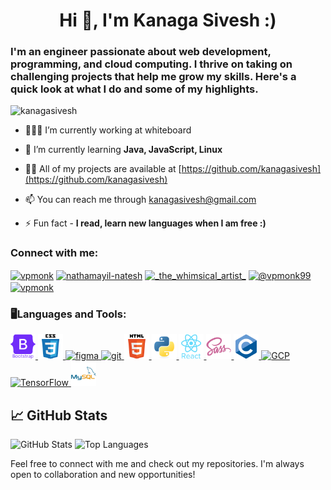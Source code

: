 <!--Reachme out via these social handles

  https://www.linkedin.com/in/kanaga-sivesh
  
  kanagasivesh@gmail.com
  
  https://twitter.com/kanagasivesh


kanagasivesh/kanagasivesh is a ✨ special ✨ repository because its `README.md` (this file) appears on your GitHub profile.
You can click the Preview link to take a look at your changes.
[Profile Image](https://via.placeholder.com/150)
-->
<h1 align="center"> Hi 👋, I'm Kanaga Sivesh :) </h1>
<h3>I'm an engineer passionate about web development, programming, and cloud computing. I thrive on taking on challenging projects that help me grow my skills. Here's a quick look at what I do and some of my highlights.</h3>
<p align="left"> <img src="https://komarev.com/ghpvc/?username=kanagasivesh&label=Profile%20views&color=0e75b6&style=flat" alt="kanagasivesh" /> </p>

- 👩🏾‍💻 I’m currently working at whiteboard

- 🌱 I’m currently learning **Java, JavaScript, Linux**
  
- 👨‍💻 All of my projects are available at [https://github.com/kanagasivesh](https://github.com/kanagasivesh)

- 📫 You can reach me through [kanagasivesh@gmail.com](mailto:your-email@example.com)

<!--- 📄 Check out my portfolio -  [https://nathamayil.github.io/](https://nathamayil.github.io/) -->
- ⚡ Fun fact - **I read, learn new languages when I am free :)**

<h3 align="left">Connect with me:</h3>
<p align="left">
<a href="https://twitter.com/kanagasivesh" target="blank"><img align="center" src="https://raw.githubusercontent.com/rahuldkjain/github-profile-readme-generator/master/src/images/icons/Social/twitter.svg" alt="vpmonk" height="30" width="40" /></a>
<a href="https://linkedin.com/in/kanaga-sivesh" target="blank"><img align="center" src="https://raw.githubusercontent.com/rahuldkjain/github-profile-readme-generator/master/src/images/icons/Social/linked-in-alt.svg" alt="nathamayil-natesh" height="30" width="40" /></a>
<a href="https://www.instagram.com/_sivesh_ks/" target="blank"><img align="center" src="https://raw.githubusercontent.com/rahuldkjain/github-profile-readme-generator/master/src/images/icons/Social/instagram.svg" alt="_the_whimsical_artist_" height="30" width="40" /></a>
<!--<a href="https://www.behance.net/nathamayilnatesh" target="blank"><img align="center" src="https://raw.githubusercontent.com/rahuldkjain/github-profile-readme-generator/master/src/images/icons/Social/behance.svg" alt="nathamayilnatesh" height="30" width="40" /></a>
<a href="https://medium.com/@mayillikestotech" target="blank"><img align="center" src="https://raw.githubusercontent.com/rahuldkjain/github-profile-readme-generator/master/src/images/icons/Social/medium.svg" alt="@mayillikestotech" height="30" width="40" /></a>-->
<a href="https://www.hackerrank.com/@vpmonk99" target="blank"><img align="center" src="https://raw.githubusercontent.com/rahuldkjain/github-profile-readme-generator/master/src/images/icons/Social/hackerrank.svg" alt="@vpmonk99" height="30" width="40" /></a>
<a href="https://auth.geeksforgeeks.org/user/vpmonk" target="blank"><img align="center" src="https://raw.githubusercontent.com/rahuldkjain/github-profile-readme-generator/master/src/images/icons/Social/geeks-for-geeks.svg" alt="vpmonk" height="30" width="40" /></a>
</p>

<h3 align="left">🖥️Languages and Tools:</h3>
<p align="left"> <a href="https://getbootstrap.com" target="_blank" rel="noreferrer"> <img src="https://raw.githubusercontent.com/devicons/devicon/master/icons/bootstrap/bootstrap-plain-wordmark.svg" alt="bootstrap" width="40" height="40"/> </a> <a href="https://www.w3schools.com/css/" target="_blank" rel="noreferrer"> <img src="https://raw.githubusercontent.com/devicons/devicon/master/icons/css3/css3-original-wordmark.svg" alt="css3" width="40" height="40"/> </a> <a href="https://www.figma.com/" target="_blank" rel="noreferrer"> <img src="https://www.vectorlogo.zone/logos/figma/figma-icon.svg" alt="figma" width="40" height="40"/> </a> <a href="https://git-scm.com/" target="_blank" rel="noreferrer"> <img src="https://www.vectorlogo.zone/logos/git-scm/git-scm-icon.svg" alt="git" width="40" height="40"/> </a> <a href="https://www.w3.org/html/" target="_blank" rel="noreferrer"> <img src="https://raw.githubusercontent.com/devicons/devicon/master/icons/html5/html5-original-wordmark.svg" alt="html5" width="40" height="40"/> </a> <!--<a href="https://developer.mozilla.org/en-US/docs/Web/JavaScript" target="_blank" rel="noreferrer"> <img src="https://raw.githubusercontent.com/devicons/devicon/master/icons/javascript/javascript-original.svg" alt="javascript" width="40" height="40"/> </a> <a href="https://www.linux.org/" target="_blank" rel="noreferrer"> <img src="https://raw.githubusercontent.com/devicons/devicon/master/icons/linux/linux-original.svg" alt="linux" width="40" height="40"/> </a> <a href="https://www.photoshop.com/en" target="_blank" rel="noreferrer"> <img src="https://raw.githubusercontent.com/devicons/devicon/master/icons/photoshop/photoshop-line.svg" alt="photoshop" width="40" height="40"/> </a> --> <a href="https://www.python.org" target="_blank" rel="noreferrer"> <img src="https://raw.githubusercontent.com/devicons/devicon/master/icons/python/python-original.svg" alt="python" width="40" height="40"/> </a> <a href="https://reactjs.org/" target="_blank" rel="noreferrer"> <img src="https://raw.githubusercontent.com/devicons/devicon/master/icons/react/react-original-wordmark.svg" alt="react" width="40" height="40"/> </a> <a href="https://sass-lang.com" target="_blank" rel="noreferrer"> <img src="https://raw.githubusercontent.com/devicons/devicon/master/icons/sass/sass-original.svg" alt="sass" width="40" height="40"/> </a> <a href="https://www.cprogramming.com/" target="_blank" rel="noreferrer"> <img src="https://raw.githubusercontent.com/devicons/devicon/master/icons/c/c-original.svg" alt="C" width="40" height="40"/> </a> <a href="https://cloud.google.com/" target="_blank" rel="noreferrer"> <img src="https://camo.githubusercontent.com/d124825d0e0968226011ee97e6001d44a4844a75cc2a1a058cde8bf7791bea97/68747470733a2f2f7777772e766563746f726c6f676f2e7a6f6e652f6c6f676f732f676f6f676c655f636c6f75642f676f6f676c655f636c6f75642d69636f6e2e737667" alt="GCP" width="40" height="40"/> </a> <a href="https://www.tensorflow.org/" target="_blank" rel="noreferrer"> <img src="https://camo.githubusercontent.com/6bda50ab133175c1dca7aebfc89410603b2259dd9399fa0e62259263c009ae39/68747470733a2f2f7777772e766563746f726c6f676f2e7a6f6e652f6c6f676f732f74656e736f72666c6f772f74656e736f72666c6f772d69636f6e2e737667" alt="TensorFlow" width="40" height="40"/> </a> <a href="https://www.mysql.com/" target="_blank" rel="noreferrer"> <img src="https://raw.githubusercontent.com/devicons/devicon/master/icons/mysql/mysql-original-wordmark.svg" alt="MySQL" width="40" height="40"/> </a> </p>

## 📈 GitHub Stats
![GitHub Stats](https://github-readme-stats.vercel.app/api?username=kanagasivesh&show_icons=true&theme=radical)
![Top Languages](https://github-readme-stats.vercel.app/api/top-langs/?username=kanagasivesh&layout=compact&theme=radical)
<!--
## 📫 Connect with me
- **Email**: [kanagasivesh@gmail.com](mailto:your-email@example.com)
- **LinkedIn**: [https://www.linkedin.com/in/](https://www.linkedin.com)
- **Portfolio**: [your-portfolio-website.com](https://your-portfolio-website.com) -->

Feel free to connect with me and check out my repositories. I'm always open to collaboration and new opportunities!
